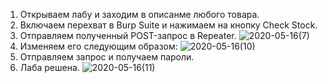 1. Открываем лабу и заходим в описанме любого товара.
2. Включаем перехват в Burp Suite  и нажимаем на кнопку Check Stock.
3. Отправляем полученный POST-запрос в Repeater.
![2020-05-16(7)](https://github.com/AnnaKlimina/SQL/blob/master/screens/2020-05-16%20(7).png)
4.  Изменяем его следующим образом:
![2020-05-16(10)](https://github.com/AnnaKlimina/SQL/blob/master/screens/2020-05-16%20(10).png)
5.  Отправляем запрос и получаем пароли.
6. Лаба решена.
![2020-05-16(11)](https://github.com/AnnaKlimina/SQL/blob/master/screens/2020-05-16%20(11).png)
